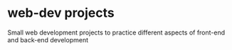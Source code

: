 # web-dev projects
Small web development projects to practice different aspects of front-end and back-end development

